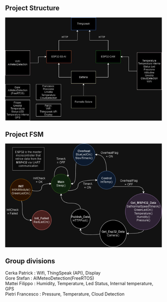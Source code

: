 ## Project Structure
![Alt text](project_flow.jpeg)
## Project FSM
![Alt text](Final_State_Machine.png)
## Group divisions
Cerka Patrick : Wifi, ThingSpeak (API), Display \
Gore Stefan : AIMeteoDetection(FreeRTOS) \
Mattei Filippo : Humidity, Temperature, Led Status, Internal temperature, GPS  \
Pietri Francesco : Pressure, Temperature, Cloud Detection

